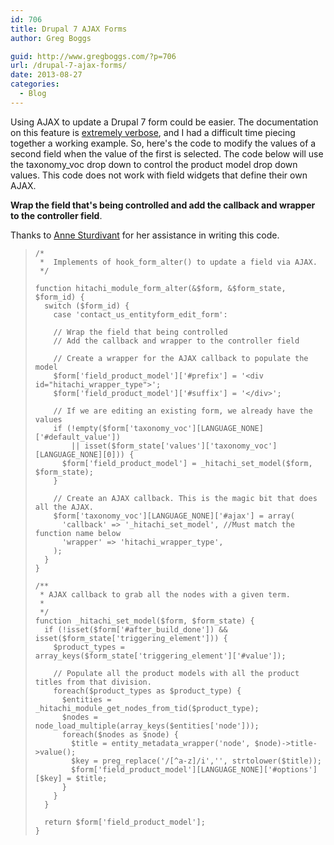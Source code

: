 ```yaml
---
id: 706
title: Drupal 7 AJAX Forms
author: Greg Boggs

guid: http://www.gregboggs.com/?p=706
url: /drupal-7-ajax-forms/
date: 2013-08-27
categories:
  - Blog
---
```

Using AJAX to update a Drupal 7 form could be easier. The documentation on this feature is [extremely verbose][1], and I had a difficult time piecing together a working example. So, here's the code to modify the values of a second field when the value of the first is selected. The code below will use the taxonomy_voc drop down to control the product model drop down values. This code does not work with field widgets that define their own AJAX.

**Wrap the field that's being controlled and add the callback and wrapper to the controller field**.

Thanks to [Anne Sturdivant][2] for her assistance in writing this code.

>     
>     /*
>      *  Implements of hook_form_alter() to update a field via AJAX.
>      */
>     
>     function hitachi_module_form_alter(&$form, &$form_state, $form_id) {
>       switch ($form_id) {
>         case 'contact_us_entityform_edit_form':
>     
>         // Wrap the field that being controlled
>         // Add the callback and wrapper to the controller field
>     
>         // Create a wrapper for the AJAX callback to populate the model
>         $form['field_product_model']['#prefix'] = '<div id="hitachi_wrapper_type">';
>         $form['field_product_model']['#suffix'] = '</div>';
>     
>         // If we are editing an existing form, we already have the values
>         if (!empty($form['taxonomy_voc'][LANGUAGE_NONE]['#default_value']) 
>             || isset($form_state['values']['taxonomy_voc'][LANGUAGE_NONE][0])) {
>           $form['field_product_model'] = _hitachi_set_model($form, $form_state);
>         }
>     
>         // Create an AJAX callback. This is the magic bit that does all the AJAX.
>         $form['taxonomy_voc'][LANGUAGE_NONE]['#ajax'] = array(
>           'callback' => '_hitachi_set_model', //Must match the function name below
>           'wrapper' => 'hitachi_wrapper_type',
>         );
>       }
>     }
>     
>     /**
>      * AJAX callback to grab all the nodes with a given term.
>      *
>      */
>     function _hitachi_set_model($form, $form_state) {
>       if (!isset($form['#after_build_done']) && isset($form_state['triggering_element'])) {
>         $product_types = array_keys($form_state['triggering_element']['#value']);
>     
>         // Populate all the product models with all the product titles from that division.
>         foreach($product_types as $product_type) {
>           $entities = _hitachi_module_get_nodes_from_tid($product_type);
>           $nodes = node_load_multiple(array_keys($entities['node']));
>           foreach($nodes as $node) {
>             $title = entity_metadata_wrapper('node', $node)->title->value();
>             $key = preg_replace('/[^a-z]/i','', strtolower($title));
>             $form['field_product_model'][LANGUAGE_NONE]['#options'][$key] = $title;
>           }
>         }
>       }
>     
>       return $form['field_product_model'];
>     }
>

 [1]: https://api.drupal.org/api/drupal/developer!topics!forms_api_reference.html/7#ajax
 [2]: http://anniegreens.com/
